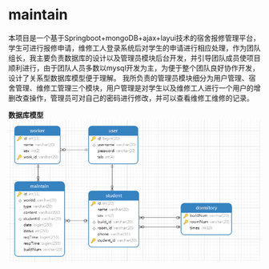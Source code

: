 # maintain
本项目是一个基于Springboot+mongoDB+ajax+layui技术的宿舍报修管理平台，学生可进行报修申请，维修工人登录系统后对学生的申请进行相应处理，作为团队组长，我主要负责数据库的设计以及管理员模块后台开发，并引导团队成员使项目顺利进行，由于团队人员多数以mysql开发为主，为便于整个团队良好协作开发，设计了关系型数据库模型便于理解。  我所负责的管理员模块细分为用户管理、宿舍管理、维修工管理三个模块，用户管理是对学生以及维修工人进行一个用户的增删改查操作，管理员可对自己的密码进行修改，并可以查看维修工维修的记录。  

**数据库模型**  
![](https://github.com/Housy/maintain/blob/master/picture/1.png)
